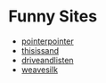 # Funny Sites
* [pointerpointer](https://pointerpointer.com)
* [thisissand](https://thisissand.com/)
* [driveandlisten](https://dribveandlisten.herokuapp.com)
* [weavesilk](https://weavesilk.com/)